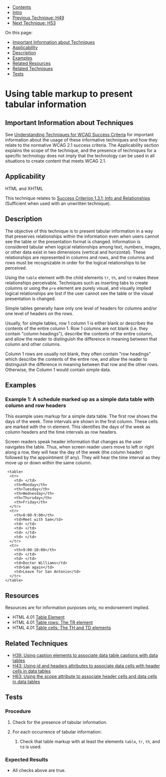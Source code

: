 -   [Contents](https://www.w3.org/WAI/WCAG21/Techniques/#techniques "Table of Contents")
-   [Intro](https://www.w3.org/WAI/WCAG21/Techniques/#introduction "Introduction to Techniques")
-   [Previous Technique: H49](H49)
-   [Next Technique: H53](H53)

On this page:

-   [Important Information about Techniques](#important-information)
-   [Applicability](#applicability)
-   [Description](#description)
-   [Examples](#examples)
-   [Related Resources](#resources)
-   [Related Techniques](#related)
-   [Tests](#tests)

Using table markup to present tabular information
=================================================

Important Information about Techniques
--------------------------------------

See [Understanding Techniques for WCAG Success Criteria](https://www.w3.org/WAI/WCAG21/Understanding/understanding-techniques) for important information about the usage of these informative techniques and how they relate to the normative WCAG 2.1 success criteria. The Applicability section explains the scope of the technique, and the presence of techniques for a specific technology does not imply that the technology can be used in all situations to create content that meets WCAG 2.1.

Applicability
-------------

HTML and XHTML

This technique relates to [Success Criterion 1.3.1: Info and Relationships](https://www.w3.org/WAI/WCAG21/Understanding/info-and-relationships) (Sufficient when used with an unwritten technique).

Description
-----------

The objective of this technique is to present tabular information in a way that preserves relationships within the information even when users cannot see the table or the presentation format is changed. Information is considered tabular when logical relationships among text, numbers, images, or other data exist in two dimensions (vertical and horizontal). These relationships are represented in columns and rows, and the columns and rows must be recognizable in order for the logical relationships to be perceived.

Using the `table` element with the child elements `tr`, `th`, and `td` makes these relationships perceivable. Techniques such as inserting tabs to create columns or using the `pre` element are purely visual, and visually implied logical relationships are lost if the user cannot see the table or the visual presentation is changed.

Simple tables generally have only one level of headers for columns and/or one level of headers on the rows.

Usually, for simple tables, row 1 column 1 is either blank or describes the contents of the entire column 1. Row 1 columns are not blank (i.e. they contain "column headings"), describe the contents of the entire column, and allow the reader to distinguish the difference in meaning between that column and other columns.

Column 1 rows are usually not blank, they often contain "row headings" which describe the contents of the entire row, and allow the reader to distinguish the difference in meaning between that row and the other rows. Otherwise, the Column 1 would contain simple data.

Examples
--------

### Example 1: A schedule marked up as a simple data table with column and row headers

This example uses markup for a simple data table. The first row shows the days of the week. Time intervals are shown in the first column. These cells are marked with the `th` element. This identifies the days of the week as column headers and the time intervals as row headers.

Screen readers speak header information that changes as the user navigates the table. Thus, when screen reader users move to left or right along a row, they will hear the day of the week (the column header) followed by the appointment (if any). They will hear the time interval as they move up or down within the same column.

     <table>
      <tr>
        <td> </td>
        <th>Monday</th>
        <th>Tuesday</th>
        <th>Wednesday</th>
        <th>Thursday</th>
        <th>Friday</th>
      </tr>
      <tr>
        <th>8:00-9:00</th>
        <td>Meet with Sam</td>
        <td> </td>
        <td> </td>
        <td> </td>
        <td> </td>
      </tr>
      <tr>
        <th>9:00-10:00</th>
        <td> </td>
        <td> </td>
        <td>Doctor Williams</td>
        <td>Sam again</td>
        <td>Leave for San Antonio</td>
      </tr>
    </table> 

Resources
---------

Resources are for information purposes only, no endorsement implied.

-   HTML 4.01 [Table Element](https://www.w3.org/TR/html4/struct/tables.html#h-11.2.1)
-   HTML 4.01 [Table rows: The TR element](https://www.w3.org/TR/html4/struct/tables.html#h-11.2.5)
-   HTML 4.01 [Table cells: The TH and TD elements](https://www.w3.org/TR/html4/struct/tables.html#h-11.2.6)

Related Techniques
------------------

-   [H39: Using caption elements to associate data table captions with data tables](https://www.w3.org/WAI/WCAG21/Techniques/html/H39)
-   [H43: Using id and headers attributes to associate data cells with header cells in data tables](https://www.w3.org/WAI/WCAG21/Techniques/html/H43)
-   [H63: Using the scope attribute to associate header cells and data cells in data tables](https://www.w3.org/WAI/WCAG21/Techniques/html/H63)

Tests
-----

### Procedure

1.  Check for the presence of tabular information.
2.  For each occurrence of tabular information:

    1.  Check that table markup with at least the elements `table`, `tr`, `th`, and `td` is used.

### Expected Results

-   All checks above are true.
